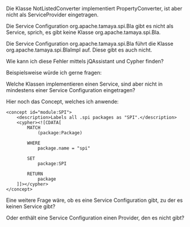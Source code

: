 Die Klasse NotListedConverter implementiert PropertyConverter, ist 
aber nicht als ServiceProvider eingetragen.

Die Service Configuration org.apache.tamaya.spi.Bla gibt es nicht
als Service, sprich, es gibt keine Klasse org.apache.tamaya.spi.Bla.

Die Service Configuration org.apache.tamaya.spi.Bla führt
die Klasse org.apache.tamaya.spi.BlaImpl auf. Diese gibt es auch nicht.

Wie kann ich diese Fehler mittels jQAssistant und Cypher finden? 

Beispielsweise würde ich gerne fragen:

Welche Klassen implementieren einen Service, sind aber nicht 
in mindestens einer Service Configuration eingetragen?

Hier noch das Concept, welches ich anwende:

    <concept id="module:SPI">
        <description>Labels all .spi packages as "SPI".</description>
        <cypher><![CDATA[
			MATCH
				(package:Package)

			WHERE
				package.name = "spi"

			SET
			    package:SPI

			RETURN
				package
        ]]></cypher>
    </concept>

Eine weitere Frage wäre, ob es eine Service Configuration gibt,
zu der es keinen Service gibt?

Oder enthält eine Service Configuration einen Provider, den 
es nicht gibt?

